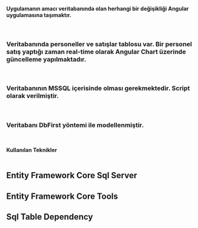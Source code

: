 <h4>Uygulamanın amacı veritabanında olan herhangi bir değişikliği Angular uygulamasına taşımaktır.</h4></br>

<h3>Veritabanında personeller ve satışlar tablosu var. Bir personel satış yaptığı zaman real-time olarak Angular Chart üzerinde güncelleme yapılmaktadır.</h3></br>
<h3>Veritabanının MSSQL içerisinde olması gerekmektedir. Script olarak verilmiştir.</h3></br>
<h3>Veritabanı DbFirst yöntemi ile modellenmiştir.</h3> </br>

<strong>Kullanılan Teknikler</strong></br></br>

<h2>Entity Framework Core Sql Server</h2>
<h2>Entity Framework Core Tools</h2>
<h2>Sql Table Dependency</h2>

